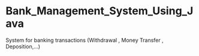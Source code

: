 # Bank_Management_System_Using_Java
System for banking transactions (Withdrawal , Money Transfer , Deposition,...)
